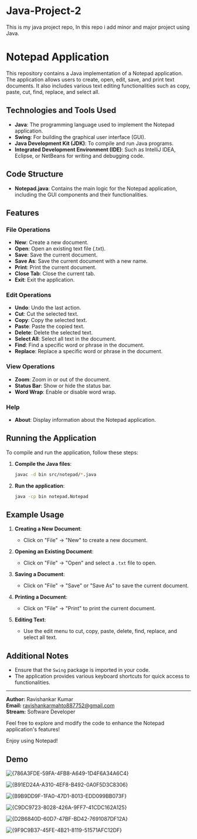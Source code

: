# Java-Project-2
This is my java project repo, In this repo i add minor and major project using Java.

# Notepad Application

This repository contains a Java implementation of a Notepad application. The application allows users to create, open, edit, save, and print text documents. It also includes various text editing functionalities such as copy, paste, cut, find, replace, and select all.

## Technologies and Tools Used

- **Java**: The programming language used to implement the Notepad application.
- **Swing**: For building the graphical user interface (GUI).
- **Java Development Kit (JDK)**: To compile and run Java programs.
- **Integrated Development Environment (IDE)**: Such as IntelliJ IDEA, Eclipse, or NetBeans for writing and debugging code.

## Code Structure

- **Notepad.java**: Contains the main logic for the Notepad application, including the GUI components and their functionalities.

## Features

### File Operations
- **New**: Create a new document.
- **Open**: Open an existing text file (.txt).
- **Save**: Save the current document.
- **Save As**: Save the current document with a new name.
- **Print**: Print the current document.
- **Close Tab**: Close the current tab.
- **Exit**: Exit the application.

### Edit Operations
- **Undo**: Undo the last action.
- **Cut**: Cut the selected text.
- **Copy**: Copy the selected text.
- **Paste**: Paste the copied text.
- **Delete**: Delete the selected text.
- **Select All**: Select all text in the document.
- **Find**: Find a specific word or phrase in the document.
- **Replace**: Replace a specific word or phrase in the document.

### View Operations
- **Zoom**: Zoom in or out of the document.
- **Status Bar**: Show or hide the status bar.
- **Word Wrap**: Enable or disable word wrap.

### Help
- **About**: Display information about the Notepad application.

## Running the Application

To compile and run the application, follow these steps:

1. **Compile the Java files**:
    ```sh
    javac -d bin src/notepad/*.java
    ```

2. **Run the application**:
    ```sh
    java -cp bin notepad.Notepad
    ```

## Example Usage

1. **Creating a New Document**:
    - Click on "File" -> "New" to create a new document.

2. **Opening an Existing Document**:
    - Click on "File" -> "Open" and select a `.txt` file to open.

3. **Saving a Document**:
    - Click on "File" -> "Save" or "Save As" to save the current document.

4. **Printing a Document**:
    - Click on "File" -> "Print" to print the current document.

5. **Editing Text**:
    - Use the edit menu to cut, copy, paste, delete, find, replace, and select all text.

## Additional Notes

- Ensure that the `Swing` package is imported in your code.
- The application provides various keyboard shortcuts for quick access to functionalities.

---

**Author:** Ravishankar Kumar  
**Email:** [ravishankarmahto887752@gmail.com](mailto:ravishankarmahto887752@gmail.com)  
**Stream:** Software Developer

Feel free to explore and modify the code to enhance the Notepad application's features!

Enjoy using Notepad!


## Demo

![{786A3FDE-59FA-4FB8-A649-1D4F6A34A6C4}](https://github.com/user-attachments/assets/c5336db3-20a7-40c4-b9ab-d6b3ef93d2dc)

![{B91ED24A-A310-4EF8-B492-0A0F5D3C8306}](https://github.com/user-attachments/assets/113ddc4d-4873-4e6d-b44e-a84f7779ee46)

![{B9B9DD9F-1FA0-47D1-8013-EDD099BB073F}](https://github.com/user-attachments/assets/828a7b36-0273-48f1-bc6d-c489a4dc4aaa)

![{C9DC9723-8028-426A-9FF7-41CDC162A125}](https://github.com/user-attachments/assets/4a0936a9-8823-499c-a9aa-8cc864b2d6ab)

![{D2B6840D-60D7-47BF-BD42-7691087DF12A}](https://github.com/user-attachments/assets/ac5fb9d8-9001-4724-a2f6-3dcd03f452db)

![{9F9C9B37-45FE-4B21-8119-51571AFC12DF}](https://github.com/user-attachments/assets/63f83288-2707-4c86-bf6f-852153950185)





